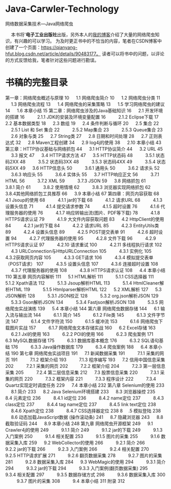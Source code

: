 # Java-Carwler-Technology
网络数据采集技术—Java网络爬虫

&ensp;&ensp; 本书将'**电子工业出版社**出版，另外本人的[我的博客](https://qianyang-hfut.blog.csdn.net/)介绍了大量的网络爬虫知识，有兴趣的可以学习。 为及时更正书中的不恰当的内容，笔者在CSDN博客中创建了一个页面：https://qianyang-hfut.blog.csdn.net/article/details/90483177。 读者可以将书中的问题，以评论的方式反馈给我，笔者针对这些问题进行勘误。
  

# 书稿的完整目录

第一章：网络爬虫概述与原理	10
&ensp;&ensp; 1.1 网络爬虫简介	10
&ensp;&ensp; 1.2 网络爬虫分类	11
&ensp;&ensp; 1.3 网络爬虫流程	13
&ensp;&ensp; 1.4 网络爬虫的采集策略	13
&ensp;&ensp; 1.5 学习网络爬虫的建议	14
&ensp;&ensp; 1.6 本章小结	15
第二章：网络爬虫涉及的Java基础知识	16
&ensp;&ensp; 2.1 开发环境的搭建	16
&ensp;&ensp; &ensp;&ensp; 2.1.1 JDK的安装及环境变量配置	16
&ensp;&ensp; &ensp;&ensp; 2.1.2 Eclipse下载	17
&ensp;&ensp; 2.2 基本数据类型	18
&ensp;&ensp; 2.3 数组	19
&ensp;&ensp; 2.4 条件判断与循环	20
&ensp;&ensp; 2.5 集合	22
&ensp;&ensp; &ensp;&ensp; 2.5.1 List 和 Set 集合	22
&ensp;&ensp; &ensp;&ensp; 2.5.2 Map集合	23
&ensp;&ensp; &ensp;&ensp; 2.5.3 Queue集合	23
&ensp;&ensp; 2.6 对象与类	25
&ensp;&ensp; 2.7 String类	27
&ensp;&ensp; 2.8 日期和时间处理	28
&ensp;&ensp; 2.7 正则表达式	32
&ensp;&ensp; 2.8 Maven工程创建	34
&ensp;&ensp; 2.9 log4j的使用	38
&ensp;&ensp; 2.10 本章小结	43
第三章：HTTP协议基础与网络抓包	44
&ensp;&ensp; 3.1 HTTP协议简介	44
&ensp;&ensp; 3.2 URL	45
&ensp;&ensp; 3.3 报文	47
&ensp;&ensp; 3.4 HTTP请求方法	47
&ensp;&ensp; 3.5 HTTP状态码	48
&ensp;&ensp; &ensp;&ensp; 3.5.1 状态码2XX	48
&ensp;&ensp; &ensp;&ensp; 3.5.2 状态码3XX	48
&ensp;&ensp; &ensp;&ensp; 3.5.3 状态码4XX	49
&ensp;&ensp; &ensp;&ensp; 3.5.4 状态码5XX	49
&ensp;&ensp; 3.6 HTTP信息头	50
&ensp;&ensp; &ensp;&ensp; 3.6.1 通用头	50
&ensp;&ensp; &ensp;&ensp; 3.6.2 请求头	52
&ensp;&ensp; &ensp;&ensp; 3.6.3 响应头	55
&ensp;&ensp; &ensp;&ensp; 3.6.4 实体头	55
&ensp;&ensp; 3.7 HTTP响应正文	56
&ensp;&ensp; &ensp;&ensp; 3.7.1 HTML	56
&ensp;&ensp; &ensp;&ensp; 3.7.2 XML	59
&ensp;&ensp; &ensp;&ensp; 3.7.3 JSON	59
&ensp;&ensp; 3.8 网络抓包	61
&ensp;&ensp; &ensp;&ensp; 3.8.1 简介	61
&ensp;&ensp; &ensp;&ensp; 3.8.2 使用情境	62
&ensp;&ensp; &ensp;&ensp; 3.8.3 浏览器实现网络抓包	62
&ensp;&ensp; &ensp;&ensp; 3.8.4其他网络抓包工具推荐	66
&ensp;&ensp; 3.9 本章小结	67
第四章：网页内容获取	68
&ensp;&ensp; 4.1 Jsoup的使用	68
&ensp;&ensp; &ensp;&ensp; 4.1.1 jar的下载	68
&ensp;&ensp; &ensp;&ensp; 4.1.2 请求URL	68
&ensp;&ensp; &ensp;&ensp; 4.1.3 设置头信息	71
&ensp;&ensp; &ensp;&ensp; 4.1.4 提交请求参数	74
&ensp;&ensp; &ensp;&ensp; 4.1.5 超时设置	76
&ensp;&ensp; &ensp;&ensp; 4.1.6 代理服务器的使用	76
&ensp;&ensp; &ensp;&ensp; 4.1.7 响应转输出流(图片、PDF等下载)	78
&ensp;&ensp; &ensp;&ensp; 4.1.8 HTTPS请求认证	79
&ensp;&ensp; &ensp;&ensp; 4.1.9 大文件内容获取问题	83
&ensp;&ensp; 4.2 HttpClient的使用	84
&ensp;&ensp; &ensp;&ensp; 4.2.1 jar的下载	84
&ensp;&ensp; &ensp;&ensp; 4.2.2 请求URL	85
&ensp;&ensp; &ensp;&ensp; 4.2.3 EntityUtils类	89
&ensp;&ensp; &ensp;&ensp; 4.2.4 设置头信息	89
&ensp;&ensp; &ensp;&ensp; 4.2.5 POST提交表单	91
&ensp;&ensp; &ensp;&ensp; 4.2.6 超时设置	94
&ensp;&ensp; &ensp;&ensp; 4.2.7 代理服务器的使用	95
&ensp;&ensp; &ensp;&ensp; 4.2.8 文件下载	96
&ensp;&ensp; &ensp;&ensp; 4.2.9 HTTPS请求认证	97
&ensp;&ensp; &ensp;&ensp; 4.2.10 请求重试	100
&ensp;&ensp; &ensp;&ensp; 4.2.11 多线程执行请求	102
&ensp;&ensp; 4.3 URLConnection与HttpURLConnection	105
&ensp;&ensp; &ensp;&ensp; 4.3.1 实例化	105
&ensp;&ensp; &ensp;&ensp; 4.3.2获取网页内容	105
&ensp;&ensp; &ensp;&ensp; 4.3.3 GET请求	106
&ensp;&ensp; &ensp;&ensp; 4.3.4 模拟提交表单（POST请求）	107
&ensp;&ensp; &ensp;&ensp; 4.3.5 设置头信息	107
&ensp;&ensp; &ensp;&ensp; 4.3.6 连接超时设置	108
&ensp;&ensp; &ensp;&ensp; 4.3.7 代理服务器的使用	108
&ensp;&ensp; &ensp;&ensp; 4.3.8 HTTPS请求认证	108
&ensp;&ensp; 4.4 本章小结	110
第五章 网页内容解析	111
&ensp;&ensp; 5.1 HTML解析	111
&ensp;&ensp; &ensp;&ensp; 5.1.1 CSS选择器	111
&ensp;&ensp; &ensp;&ensp; 5.1.2 Xpath语法	112
&ensp;&ensp; &ensp;&ensp; 5.1.3 Jsoup解析HTML	113
&ensp;&ensp; &ensp;&ensp; 5.1.4 HtmlCleaner解析HTML	119
&ensp;&ensp; &ensp;&ensp; 5.1.5 Htmlparser解析HTML	122
&ensp;&ensp; 5.2 XML解析	127
&ensp;&ensp; 5.3 JSON解析	128
&ensp;&ensp; &ensp;&ensp; 5.3.1 JSON校正	128
&ensp;&ensp; &ensp;&ensp; 5.3.2 org.json解析JSON	129
&ensp;&ensp; &ensp;&ensp; 5.3.3 Gson解析JSON	134
&ensp;&ensp; &ensp;&ensp; 5.3.4 Fastjson解析JSON	138
&ensp;&ensp; &ensp;&ensp; 5.3.5 网络爬虫实战演练	139
&ensp;&ensp; 5.4 本章小结	144
第六章 网络爬虫数据存储	144
&ensp;&ensp; 6.1 输入流与输出流	144
&ensp;&ensp; &ensp;&ensp; 6.1.1 简介	145
&ensp;&ensp; &ensp;&ensp; 6.1.2 File类	145
&ensp;&ensp; &ensp;&ensp; 6.1.3 文件字节流	147
&ensp;&ensp; &ensp;&ensp; 6.1.4 文件字符流	150
&ensp;&ensp; &ensp;&ensp; 6.1.5 缓冲流	153
&ensp;&ensp; &ensp;&ensp; 6.1.6 网络爬虫下载图片实战	157
&ensp;&ensp; &ensp;&ensp; 6.1.7 网络爬虫文本存储实战	160
&ensp;&ensp; 6.2 Excel存储	163
&ensp;&ensp; &ensp;&ensp; 6.2.1 Jxl的使用	163
&ensp;&ensp; &ensp;&ensp; 6.2.2 POI的使用	166
&ensp;&ensp; &ensp;&ensp; 6.2.3 爬虫案例	171
&ensp;&ensp; 6.3 MySQL数据存储	175
&ensp;&ensp; &ensp;&ensp; 6.3.1 数据库基本概念	176
&ensp;&ensp; &ensp;&ensp; 6.3.2 SQL语句基础	176
&ensp;&ensp; &ensp;&ensp; 6.3.3 Java操作数据库	179
&ensp;&ensp; &ensp;&ensp; 6.3.4 爬虫案例	188
&ensp;&ensp; 6.4 本章小结	190
第七章 网络爬虫实战项目	191
&ensp;&ensp; 7.1 新闻数据采集	191
&ensp;&ensp; &ensp;&ensp; 7.1.1 采集的网页	191
&ensp;&ensp; &ensp;&ensp; 7.1.2 框架介绍	193
&ensp;&ensp; &ensp;&ensp; 7.1.3 程序编写	193
&ensp;&ensp; 7.2 信用中国信息采集	202
&ensp;&ensp; &ensp;&ensp; 7.2.1 采集的网页	202
&ensp;&ensp; &ensp;&ensp; 7.2.2 框架介绍	204
&ensp;&ensp; &ensp;&ensp; 7.2.3 第一层信息采集	205
&ensp;&ensp; &ensp;&ensp; 7.2.4 第二层信息采集	212
&ensp;&ensp; 7.3 股票信息采集	220
&ensp;&ensp; &ensp;&ensp; 7.3.1 采集的网页	220
&ensp;&ensp; &ensp;&ensp; 7.3.2 框架内容	221
&ensp;&ensp; &ensp;&ensp; 7.3.3 程序设计	222
&ensp;&ensp; &ensp;&ensp; 7.3.4 Quartz实现定时调度任务	229
&ensp;&ensp; 7.4 本章小结	232
第八章 Selenium的使用	233
&ensp;&ensp; 8.1 简介	233
&ensp;&ensp; 8.2 Java Selenium环境搭建	233
&ensp;&ensp; 8.3 浏览器操控	235
&ensp;&ensp; 8.4 元素定位	236
&ensp;&ensp; &ensp;&ensp; 8.4.1 id定位	236
&ensp;&ensp; &ensp;&ensp; 8.4.2 name定位	237
&ensp;&ensp; &ensp;&ensp; 8.4.3 class定位	237
&ensp;&ensp; &ensp;&ensp; 8.4.4 tag name定位	237
&ensp;&ensp; &ensp;&ensp; 8.4.5 link text定位	238
&ensp;&ensp; &ensp;&ensp; 8.4.6 Xpath定位	238
&ensp;&ensp; &ensp;&ensp; 8.4.7 CSS选择器定位	238
8&ensp;&ensp; .5 模拟登陆	238
&ensp;&ensp; 8.6 动态加载JavaScript数据 (操作滚动条)	241
&ensp;&ensp; 8.7 隐藏浏览器	243
&ensp;&ensp; 8.8 截取验证码	244
&ensp;&ensp; 8.9 本章小结	248
第九章 网络爬虫开源框架	249
&ensp;&ensp; 9.1 Crawler4j的使用	249
&ensp;&ensp; &ensp;&ensp; 9.1.1 简介	249
&ensp;&ensp; &ensp;&ensp; 9.1.2 jar的下载	249
&ensp;&ensp; &ensp;&ensp; 9.1.3 入门案例	250
&ensp;&ensp; &ensp;&ensp; 9.1.4 相关配置	253
&ensp;&ensp; &ensp;&ensp; 9.1.5 图片的采集	255
&ensp;&ensp; &ensp;&ensp; 9.1.6 数据采集入库	259
&ensp;&ensp; 9.2 WebCollector的使用	266
&ensp;&ensp; &ensp;&ensp; 9.2.1 简介	266
&ensp;&ensp; &ensp;&ensp; 9.2.2 jar的下载	266
&ensp;&ensp; &ensp;&ensp; 9.2.3 入门案例	266
&ensp;&ensp; &ensp;&ensp; 9.2.4 相关配置	270
&ensp;&ensp; &ensp;&ensp; 9.2.5 HTTP请求扩展	271
&ensp;&ensp; &ensp;&ensp; 9.2.6 翻页数据采集	278
&ensp;&ensp; &ensp;&ensp; 9.2.7 图片的采集	281
&ensp;&ensp; &ensp;&ensp; 9.2.8 数据采集入库	284
&ensp;&ensp; 9.3 WebMagic的使用	294
&ensp;&ensp; &ensp;&ensp; 9.3.1 简介	294
&ensp;&ensp; &ensp;&ensp; 9.3.2 jar的下载	294
&ensp;&ensp; &ensp;&ensp; 9.3.3 入门案例(翻页数据采集)	295
&ensp;&ensp; &ensp;&ensp; 9.3.4 相关配置	297
&ensp;&ensp; &ensp;&ensp; 9.3.5 数据存储方式	298
&ensp;&ensp; &ensp;&ensp; 9.3.6 数据采集入库	300
&ensp;&ensp; &ensp;&ensp; 9.3.7 图片的采集	308
&ensp;&ensp; &ensp;&ensp; 9.4 本章小结	311
附录	312

